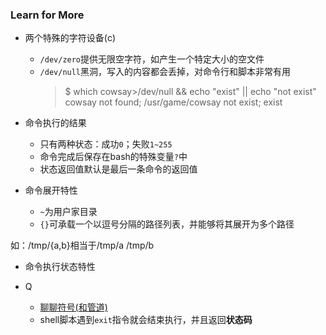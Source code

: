 

### Learn for More

- 两个特殊的字符设备(c)
  - `/dev/zero`提供无限空字符，如产生一个特定大小的空文件
  - `/dev/null`黑洞，写入的内容都会丢掉，对命令行和脚本非常有用
    > $ which cowsay>/dev/null && echo "exist" || echo "not exist"
        cowsay not found; /usr/game/cowsay
        not exist; exist

- 命令执行的结果
  - 只有两种状态：成功`0`；失败`1~255`
  - 命令完成后保存在bash的特殊变量`?`中
  - 状态返回值默认是最后一条命令的返回值

- 命令展开特性
  - `~`为用户家目录
  - `{}`可承载一个以逗号分隔的路径列表，并能够将其展开为多个路径

如：/tmp/{a,b}相当于/tmp/a /tmp/b

- 命令执行状态特性

- Q
  - [聊聊符号(和管道)](https://blog.csdn.net/loongshawn/article/details/50514018)
  - shell脚本遇到`exit`指令就会结束执行，并且返回**状态码**
